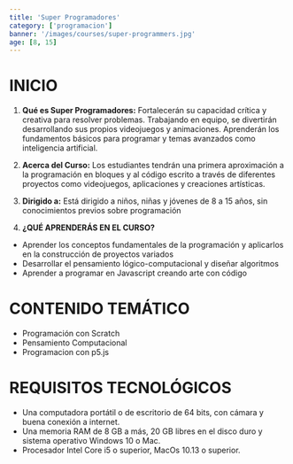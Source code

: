 ```yaml
---
title: 'Super Programadores'
category: ['programacion']
banner: '/images/courses/super-programmers.jpg'
age: [8, 15]
---
```


# INICIO

1. **Qué es Super Programadores:** Fortalecerán su capacidad crítica y creativa para resolver problemas. Trabajando en equipo, se divertirán desarrollando sus propios videojuegos y animaciones. Aprenderán los fundamentos básicos para programar y temas avanzados como inteligencia artificial.

2. **Acerca del Curso:** Los estudiantes tendrán una primera aproximación a la programación en bloques y al código escrito a través de diferentes proyectos como videojuegos, aplicaciones y creaciones artísticas.

3. **Dirigido a:** Está dirigido a niños, niñas y jóvenes de 8 a 15 años, sin conocimientos previos sobre programación
 
4. **¿QUÉ APRENDERÁS EN EL CURSO?** 
- Aprender los conceptos fundamentales de la programación y aplicarlos en la construcción de proyectos variados
- Desarrollar el pensamiento lógico-computacional y diseñar algoritmos
- Aprender a programar en Javascript creando arte con código

# CONTENIDO TEMÁTICO
- Programación con Scratch
- Pensamiento Computacional
- Programacion con p5.js

# REQUISITOS TECNOLÓGICOS

- Una computadora portátil o de escritorio de 64 bits, con cámara y buena conexión a internet.
- Una memoria RAM de 8 GB a más, 20 GB libres en el disco duro y sistema operativo Windows 10 o Mac.
- Procesador Intel Core i5 o superior, MacOs 10.13 o superior.